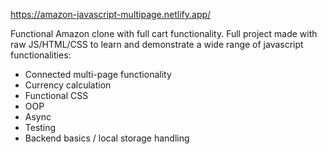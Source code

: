 https://amazon-javascript-multipage.netlify.app/

Functional Amazon clone with full cart functionality.
Full project made with raw JS/HTML/CSS to learn and demonstrate a wide range of javascript functionalities:

- Connected multi-page functionality
- Currency calculation
- Functional CSS
- OOP
- Async
- Testing
- Backend basics / local storage handling
